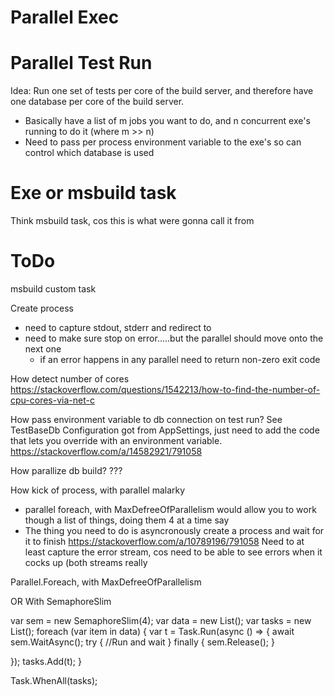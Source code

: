 # Parallel Exec

Parallel Test Run
=================
Idea: Run one set of tests per core of the build server, and therefore have one database per core of the build server.
- Basically have a list of m jobs you want to do, and n concurrent exe's running to do it (where m >> n)
- Need to pass per process environment variable to the exe's so can control which database is used

Exe or msbuild task
===================
Think msbuild task, cos this is what were gonna call it from

ToDo
====
msbuild custom task

Create process
- need to capture stdout, stderr and redirect to 
- need to make sure stop on error.....but the parallel should move onto the next one
  - if an error happens in any parallel need to return non-zero exit code



How detect number of cores
https://stackoverflow.com/questions/1542213/how-to-find-the-number-of-cpu-cores-via-net-c


How pass environment variable to db connection on test run?
   See TestBaseDb Configuration got from AppSettings, just need to add the code that lets you override with an environment variable. 
   https://stackoverflow.com/a/14582921/791058

How parallize db build?
???

How kick of process, with parallel malarky
* parallel foreach, with MaxDefreeOfParallelism would allow you to work though a list of things, doing them 4 at a time say
* The thing you need to do is asyncronously create a process and wait for it to finish
    https://stackoverflow.com/a/10789196/791058
	Need to at least capture the error stream, cos need to be able to see errors when it cocks up (both streams really

Parallel.Foreach, with MaxDefreeOfParallelism

OR With SemaphoreSlim

var sem = new SemaphoreSlim(4);
var data = new List<int>();
var tasks = new List<Task>();
foreach (var item in data)
{
    var t = Task.Run(async () =>
    {
    await sem.WaitAsync();
    try
    {
        //Run and wait
    }
    finally
    {
         sem.Release();
    }

});
tasks.Add(t);
}

Task.WhenAll(tasks);